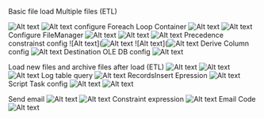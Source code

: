 Basic file load Multiple files (ETL)

![Alt text](control_flow.png)
![Alt text](dataflow.png)
configure Foreach Loop Container
![Alt text](Foreach_config1.png)
![Alt text](Foreach_config2.png)
Configure FileManager
![Alt text](File_connection_manager_exp_editor_config.png)
![Alt text](File_connection_manager_expression_config.png)
![Alt text](file_config.png)
Precedence constrainst config
![Alt text](![Alt text](file_check_evaluation_constraint.png)
![Alt text](![Alt text](file_check_expression.png.png)
Derive Column config
![Alt text](derivecolumn_config.png)
Destination OLE DB config
![Alt text](OleDest_config.png)

Load new files and archive files after load (ETL)
![Alt text](newfiles_variables.png)
![Alt text](newfile_control_flow.png)
![Alt text](newfile_data_flow.png)
Log table query
![Alt text](newfile_logtable_query.png)
RecordsInsert Epression
![Alt text](newfile_recordinsert_expression.png)
Script Task config
![Alt text](newfile_archiveScript_config.png)
![Alt text](script_code.png)

Send email
![Alt text](emai_variables.png)
![Alt text](email_control_flow.png)
Constraint expression
![Alt text](email_constraint_expression.png)
Email Code
![Alt text](email_script_code.png)

